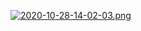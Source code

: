 [![2020-10-28-14-02-03.png](https://i.postimg.cc/6pCc8Thn/2020-10-28-14-02-03.png)](https://postimg.cc/RWVK8SyZ)
